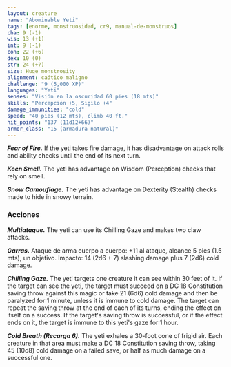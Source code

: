 ```yaml
---
layout: creature
name: "Abominable Yeti"
tags: [enorme, monstruosidad, cr9, manual-de-monstruos]
cha: 9 (-1)
wis: 13 (+1)
int: 9 (-1)
con: 22 (+6)
dex: 10 (0)
str: 24 (+7)
size: Huge monstrosity
alignment: caótico maligno
challenge: "9 (5,000 XP)"
languages: "Yeti"
senses: "Visión en la oscuridad 60 pies (18 mts)"
skills: "Percepción +5, Sigilo +4"
damage_immunities: "cold"
speed: "40 pies (12 mts), climb 40 ft."
hit_points: "137 (11d12+66)"
armor_class: "15 (armadura natural)"
---
```


***Fear of Fire.*** If the yeti takes fire damage, it has disadvantage on attack rolls and ability checks until the end of its next turn.

***Keen Smell.*** The yeti has advantage on Wisdom (Perception) checks that rely on smell.

***Snow Camouflage.*** The yeti has advantage on Dexterity (Stealth) checks made to hide in snowy terrain.

### Acciones

***Multiataque.*** The yeti can use its Chilling Gaze and makes two claw attacks.

***Garras.*** Ataque de arma cuerpo a cuerpo: +11 al ataque, alcance 5 pies (1.5 mts), un objetivo. Impacto: 14 (2d6 + 7) slashing damage plus 7 (2d6) cold damage.

***Chilling Gaze.*** The yeti targets one creature it can see within 30 feet of it. If the target can see the yeti, the target must succeed on a DC 18 Constitution saving throw against this magic or take 21 (6d6) cold damage and then be paralyzed for 1 minute, unless it is immune to cold damage. The target can repeat the saving throw at the end of each of its turns, ending the effect on itself on a success. If the target's saving throw is successful, or if the effect ends on it, the target is immune to this yeti's gaze for 1 hour.

***Cold Breath (Recarga 6).*** The yeti exhales a 30-foot cone of frigid air. Each creature in that area must make a DC 18 Constitution saving throw, taking 45 (10d8) cold damage on a failed save, or half as much damage on a successful one.